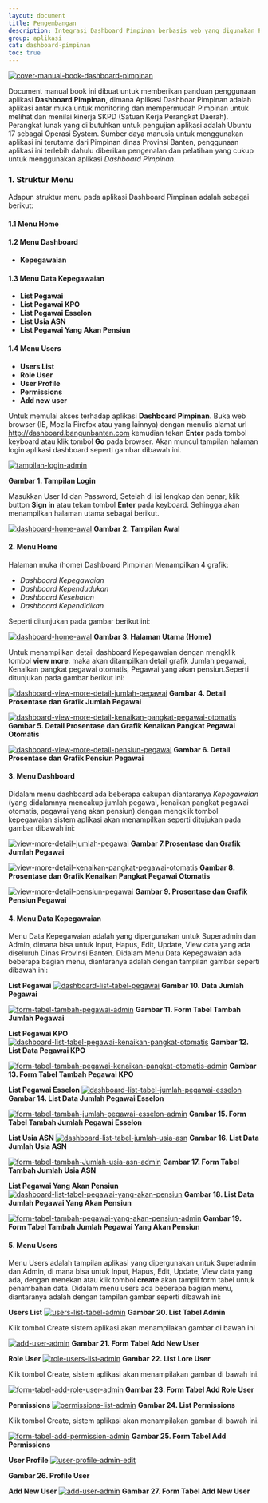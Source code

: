```yaml
---
layout: document
title: Pengembangan
description: Integrasi Dashboard Pimpinan berbasis web yang digunakan Pemerintah Provinsi Banten.
group: aplikasi
cat: dashboard-pimpinan
toc: true
---
```


[![cover-manual-book-dashboard-pimpinan](/document/aplikasi/dashboard-pimpinan/images/pengembangan/cover-manual-book-dashboard-pimpinan.jpeg)](/document/aplikasi/dashboard-pimpinan/images/pengembangan/cover-manual-book-dashboard-pimpinan.jpeg)

Document manual book ini dibuat untuk memberikan panduan penggunaan aplikasi **Dashboard Pimpinan**, dimana Aplikasi Dashboar Pimpinan adalah aplikasi antar muka untuk monitoring dan mempermudah Pimpinan untuk melihat dan menilai kinerja SKPD (Satuan Kerja Perangkat Daerah). Perangkat lunak yang di butuhkan untuk pengujian aplikasi adalah Ubuntu 17 sebagai Operasi System. Sumber daya manusia untuk menggunakan aplikasi ini terutama dari Pimpinan dinas Provinsi Banten, penggunaan aplikasi ini terlebih dahulu diberikan pengenalan dan pelatihan yang cukup untuk menggunakan aplikasi *Dashboard Pimpinan*.

### 1. Struktur Menu
Adapun struktur menu pada aplikasi Dashboard Pimpinan adalah sebagai berikut:
#### 1.1 Menu Home

#### 1.2 Menu Dashboard
- **Kepegawaian**

#### 1.3 Menu Data Kepegawaian
- **List Pegawai**
- **List Pegawai KPO**
- **List Pegawai Esselon**
- **List Usia ASN**
- **List Pegawai Yang Akan Pensiun**

#### 1.4 **Menu Users**
- **Users List**
- **Role User**
- **User Profile**
- **Permissions**
- **Add new user**

Untuk memulai akses terhadap aplikasi **Dashboard Pimpinan**. Buka web browser (IE, Mozila Firefox atau yang lainnya) dengan menulis alamat url http://dashboard.bangunbanten.com kemudian tekan **Enter** pada tombol keyboard atau klik tombol **Go** pada browser. Akan muncul tampilan halaman login aplikasi dashboard seperti gambar dibawah ini.

[![tampilan-login-admin](/document/aplikasi/dashboard-pimpinan/images/pengembangan/tampilan-login-admin.png)](/document/aplikasi/dashboard-pimpinan/images/pengembangan/tampilan-login-admin.png)

**Gambar 1. Tampilan Login**

Masukkan User Id dan Password, Setelah di isi lengkap dan benar, klik button **Sign in** atau tekan tombol **Enter** pada keyboard. Sehingga akan menampilkan halaman utama sebagai berikut.

[![dashboard-home-awal](/document/aplikasi/dashboard-pimpinan/images/pengembangan/dashboard-home-awal.png)](/document/aplikasi/dashboard-pimpinan/images/pengembangan/dashboard-home-awal.png)
**Gambar 2. Tampilan Awal**

#### 2. Menu Home
Halaman muka (home) Dashboard Pimpinan Menampilkan 4 grafik:

- *Dashboard Kepegawaian*
- *Dashboard Kependudukan*
- *Dashboard Kesehatan*
- *Dashboard Kependidikan*

Seperti ditunjukan pada gambar berikut ini:

[![dashboard-home-awal](/document/aplikasi/dashboard-pimpinan/images/pengembangan/dashboard-home-awal.png)](/document/aplikasi/dashboard-pimpinan/images/pengembangan/dashboard-home-awal.png)
**Gambar 3. Halaman Utama (Home)**

Untuk menampilkan detail dashboard Kepegawaian dengan mengklik tombol **view more**.
maka akan ditampilkan detail grafik Jumlah pegawai, Kenaikan pangkat pegawai otomatis, Pegawai yang akan pensiun.Seperti ditunjukan pada gambar berikut ini:

[![dashboard-view-more-detail-jumlah-pegawai](/document/aplikasi/dashboard-pimpinan/images/pengembangan/view-more-detail-jumlah-pegawai.png)](/document/aplikasi/dashboard-pimpinan/images/pengembangan/view-more-detail-jumlah-pegawai.png)
**Gambar 4. Detail Prosentase dan Grafik Jumlah Pegawai**

[![dashboard-view-more-detail-kenaikan-pangkat-pegawai-otomatis](/document/aplikasi/dashboard-pimpinan/images/pengembangan/view-more-detail-kenaikan-pangkat-pegawai-otomatis.png)](/document/aplikasi/dashboard-pimpinan/images/pengembangan/view-more-detail-kenaikan-pangkat-pegawai-otomatis.png)
**Gambar 5. Detail Prosentase dan Grafik Kenaikan Pangkat Pegawai Otomatis**

[![dashboard-view-more-detail-pensiun-pegawai](/document/aplikasi/dashboard-pimpinan/images/pengembangan/view-more-detail-pensiun-pegawai.png)](/document/aplikasi/dashboard-pimpinan/images/pengembangan/view-more-detail-pensiun-pegawai.png)
**Gambar 6. Detail Prosentase dan Grafik Pensiun Pegawai**

#### 3. Menu Dashboard
Didalam menu dashboard ada beberapa cakupan diantaranya *Kepegawaian* (yang didalamnya mencakup jumlah pegawai, kenaikan pangkat pegawai otomatis, pegawai yang akan pensiun).dengan mengklik tombol kepegawaian sistem aplikasi akan menampilkan seperti ditujukan pada gambar dibawah ini:

[![view-more-detail-jumlah-pegawai](/document/aplikasi/dashboard-pimpinan/images/pengembangan/view-more-detail-jumlah-pegawai.png)](/document/aplikasi/dashboard-pimpinan/images/pengembangan/view-more-detail-jumlah-pegawai.png)
**Gambar 7.Prosentase dan Grafik Jumlah Pegawai**

[![view-more-detail-kenaikan-pangkat-pegawai-otomatis](/document/aplikasi/dashboard-pimpinan/images/pengembangan/view-more-detail-kenaikan-pangkat-pegawai-otomatis.png)](/document/aplikasi/dashboard-pimpinan/images/pengembangan/view-more-detail-kenaikan-pangkat-pegawai-otomatis.png)
**Gambar 8. Prosentase dan Grafik Kenaikan Pangkat Pegawai Otomatis**

[![view-more-detail-pensiun-pegawai](/document/aplikasi/dashboard-pimpinan/images/pengembangan/view-more-detail-pensiun-pegawai.png)](/document/aplikasi/dashboard-pimpinan/images/pengembangan/view-more-detail-pensiun-pegawai.png)
**Gambar 9. Prosentase dan Grafik Pensiun Pegawai**

#### 4. Menu Data Kepegawaian
Menu Data Kepegawaian adalah yang dipergunakan untuk Superadmin dan Admin, dimana bisa untuk Input, Hapus, Edit, Update, View data yang ada diseluruh Dinas Provinsi Banten. Didalam Menu Data Kepegawaian ada beberapa bagian menu, diantaranya adalah dengan tampilan gambar seperti dibawah ini:

**List Pegawai**
[![dashboard-list-tabel-pegawai](/document/aplikasi/dashboard-pimpinan/images/pengembangan/dashboard-list-tabel-pegawai.png)](/document/aplikasi/dashboard-pimpinan/images/pengembangan/dashboard-list-tabel-pegawai.png)
**Gambar 10. Data Jumlah Pegawai**

[![form-tabel-tambah-pegawai-admin](/document/aplikasi/dashboard-pimpinan/images/pengembangan/form-tabel-tambah-pegawai-admin.png)](/document/aplikasi/dashboard-pimpinan/images/pengembangan/form-tabel-tambah-pegawai-admin.png)
**Gambar 11. Form Tabel Tambah Jumlah Pegawai**

**List Pegawai KPO**
[![dashboard-list-tabel-pegawai-kenaikan-pangkat-otomatis](/document/aplikasi/dashboard-pimpinan/images/pengembangan/dashboard-list-tabel-pegawai-kenaikan-pangkat-otomatis.png)](/document/aplikasi/dashboard-pimpinan/images/pengembangan/dashboard-list-tabel-pegawai-kenaikan-pangkat-otomatis.png)
**Gambar 12. List Data Pegawai KPO**

[![form-tabel-tambah-pegawai-kenaikan-pangkat-otomatis-admin](/document/aplikasi/dashboard-pimpinan/images/pengembangan/form-tabel-tambah-pegawai-kenaikan-pangkat-otomatis-admin.png)](/document/aplikasi/dashboard-pimpinan/images/pengembangan/form-tabel-tambah-pegawai-kenaikan-pangkat-otomatis-admin)
**Gambar 13. Form Tabel Tambah Pegawai KPO**

**List Pegawai Esselon**
[![dashboard-list-tabel-jumlah-pegawai-esselon](/document/aplikasi/dashboard-pimpinan/images/pengembangan/dashboard-list-tabel-jumlah-pegawai-esselon.png)](/document/aplikasi/dashboard-pimpinan/images/pengembangan/dashboard-list-tabel-jumlah-pegawai-esselon.png)
**Gambar 14. List Data Jumlah Pegawai Esselon**

[![form-tabel-tambah-jumlah-pegawai-esselon-admin](/document/aplikasi/dashboard-pimpinan/images/pengembangan/form-tabel-tambah-jumlah-pegawai-esselon-admin.png)](/document/aplikasi/dashboard-pimpinan/images/pengembangan/form-tabel-tambah-jumlah-pegawai-esselon-admin.png)
**Gambar 15. Form Tabel Tambah Jumlah Pegawai Esselon**

**List Usia ASN**
[![dashboard-list-tabel-jumlah-usia-asn](/document/aplikasi/dashboard-pimpinan/images/pengembangan/dashboard-list-tabel-jumlah-usia-asn.png)](/document/aplikasi/dashboard-pimpinan/images/pengembangan/dashboard-list-tabel-jumlah-usia-asn.png)
**Gambar 16. List Data Jumlah Usia ASN**

[![form-tabel-tambah-Jumlah-usia-asn-admin](/document/aplikasi/dashboard-pimpinan/images/pengembangan/form-tabel-tambah-Jumlah-usia-asn-admin.png)](/document/aplikasi/dashboard-pimpinan/images/pengembangan/form-tabel-tambah-Jumlah-usia-asn-admin.png)
**Gambar 17. Form Tabel Tambah Jumlah Usia ASN**

**List Pegawai Yang Akan Pensiun**
[![dashboard-list-tabel-pegawai-yang-akan-pensiun](/document/aplikasi/dashboard-pimpinan/images/pengembangan/dashboard-list-tabel-pegawai-yang-akan-pensiun.png)](/document/aplikasi/dashboard-pimpinan/images/pengembangan/dashboard-list-tabel-pegawai-yang-akan-pensiun.png)
**Gambar 18. List Data Jumlah Pegawai Yang Akan Pensiun**

[![form-tabel-tambah-pegawai-yang-akan-pensiun-admin](/document/aplikasi/dashboard-pimpinan/images/pengembangan/form-tabel-tambah-pegawai-yang-akan-pensiun-admin.png)](/document/aplikasi/dashboard-pimpinan/images/pengembangan/form-tabel-tambah-pegawai-yang-akan-pensiun-admin.png)
**Gambar 19. Form Tabel Tambah Jumlah Pegawai Yang Akan Pensiun**

#### 5. Menu Users
Menu Users adalah tampilan aplikasi yang dipergunakan untuk Superadmin dan Admin, di mana bisa untuk Input, Hapus, Edit, Update, View data yang ada, dengan menekan atau klik tombol **create** akan tampil form tabel untuk penambahan data. Didalam menu users ada beberapa bagian menu, diantaranya adalah dengan tampilan gambar seperti dibawah ini:

**Users List**
[![users-list-tabel-admin](/document/aplikasi/dashboard-pimpinan/images/pengembangan/users-list-tabel-admin.png)](/document/aplikasi/dashboard-pimpinan/images/pengembangan/users-list-tabel-admin.png)
**Gambar 20. List Tabel Admin**

Klik tombol Create sistem aplikasi akan menampilakan gambar di bawah ini

[![add-user-admin](/document/aplikasi/dashboard-pimpinan/images/pengembangan/add-user-admin.png)](/document/aplikasi/dashboard-pimpinan/images/pengembangan/add-user-admin.png)
**Gambar 21. Form Tabel Add New User**

**Role User**
[![role-users-list-admin](/document/aplikasi/dashboard-pimpinan/images/pengembangan/role-users-list-admin.png)](/document/aplikasi/dashboard-pimpinan/images/pengembangan/role-users-list-admin.png)
**Gambar 22. List Lore User**

Klik tombol Create, sistem aplikasi akan menampilakan gambar di bawah ini.

[![form-tabel-add-role-user-admin](/document/aplikasi/dashboard-pimpinan/images/pengembangan/form-tabel-add-role-user-admin.png)](/document/aplikasi/dashboard-pimpinan/images/pengembangan/form-tabel-add-role-user-admin.png)
**Gambar 23. Form Tabel Add Role User**

**Permissions**
[![permissions-list-admin](/document/aplikasi/dashboard-pimpinan/images/pengembangan/permissions-list-admin.png)](/document/aplikasi/dashboard-pimpinan/images/pengembangan/permissions-list-admin.png)
**Gambar 24. List Permissions**

Klik tombol Create, sistem aplikasi akan menampilakan gambar di bawah ini.

[![form-tabel-add-permission-admin](/document/aplikasi/dashboard-pimpinan/images/pengembangan/form-tabel-add-permission-admin.png)](/document/aplikasi/dashboard-pimpinan/images/pengembangan/form-tabel-add-permission-admin.png)
**Gambar 25. Form Tabel Add Permissions**

**User Profile**
[![user-profile-admin-edit](/document/aplikasi/dashboard-pimpinan/images/pengembangan/user-profile-admin-edit.jpeg)](/document/aplikasi/dashboard-pimpinan/images/pengembangan/user-profile-admin-edit.jpeg)

**Gambar 26. Profile User**

**Add New User**
[![add-user-admin](/document/aplikasi/dashboard-pimpinan/images/pengembangan/add-user-admin.png)](/document/aplikasi/dashboard-pimpinan/images/pengembangan/add-user-admin.png)
**Gambar 27. Form Tabel Add New User**
